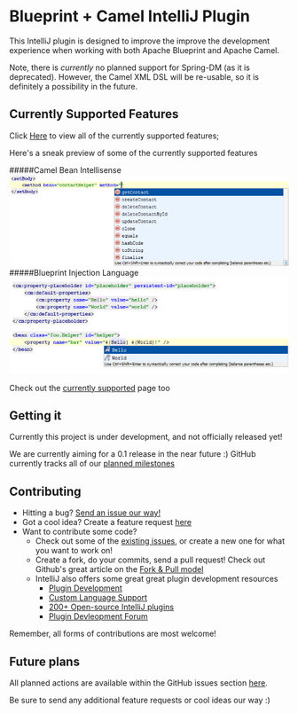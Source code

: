 Blueprint + Camel IntelliJ Plugin
=================================

This IntelliJ plugin is designed to improve the improve the development experience when working with
both Apache Blueprint and Apache Camel.

Note, there is *currently* no planned support for Spring-DM (as it is deprecated). However, the Camel XML DSL
will be re-usable, so it is definitely a possibility in the future.

Currently Supported Features
----------------------------

Click [Here](/currentlySupported.md) to view all of the currently supported features;

Here's a sneak preview of some of the currently supported features

#####Camel Bean Intellisense
![Intellisense](/documentation/screenshots/IntelliSense.png "Intellisense")
#####Blueprint Injection Language
![Blueprint Injection Language](/documentation/screenshots/BlueprintLanguageIntellisense.png "Blueprint Injection Language")

Check out the [currently supported](/currentlySupported.md) page too

Getting it
-----------

Currently this project is under development, and not officially released yet!

We are currently aiming for a 0.1 release in the near future :)
GitHub currently tracks all of our [planned milestones](../../issues/milestones)

Contributing
------------

- Hitting a bug? [Send an issue our way!](../../issues)
- Got a cool idea? Create a feature request [here](../../issues)
- Want to contribute some code?
    - Check out some of the [existing issues](../../issues), or create a new one for what you want to work on!
    - Create a fork, do your commits, send a pull request! Check out Github's great article on the [Fork & Pull model](https://help.github.com/articles/using-pull-requests)
    - IntelliJ also offers some great great plugin development resources
        - [Plugin Development](http://confluence.jetbrains.com/display/IDEADEV/PluginDevelopment)
        - [Custom Language Support](http://confluence.jetbrains.com/display/IntelliJIDEA/Custom+Language+Support)
        - [200+ Open-source IntelliJ plugins](http://blogs.jetbrains.com/idea/2012/10/check-out-more-than-200-open-source-plugins/)
        - [Plugin Devleopment Forum](http://devnet.jetbrains.com/community/idea/open_api_and_plugin_development)

Remember, all forms of contributions are most welcome!

Future plans
------------

All planned actions are available within the GitHub issues section [here](../../issues).

Be sure to send any additional feature requests or cool ideas our way :)